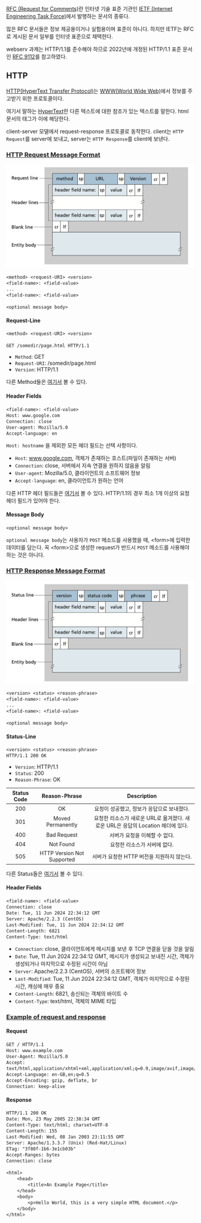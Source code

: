 [RFC (Request for Comments)](https://en.wikipedia.org/wiki/Request_for_Comments)란 인터넷 기술 표준 기관인 [IETF (Internet Engineering Task Force)](https://en.wikipedia.org/wiki/Internet_Engineering_Task_Force)에서 발행하는 문서의 종류다.

많은 RFC 문서들은 정보 제공용이거나 실험용이며 표준이 아니다.
하지만 IETF는 RFC로 게시된 문서 일부를 인터넷 표준으로 채택한다.

webserv 과제는 HTTP/1.1를 준수해야 하므로 2022년에 개정된 HTTP/1.1 표준 문서인 [RFC 9112](https://www.rfc-editor.org/rfc/rfc9112)를 참고하였다.
## HTTP
[HTTP(HyperText Transfer Protocol)](https://en.wikipedia.org/wiki/HTTP)는 [WWW(World Wide Web)](https://en.wikipedia.org/wiki/World_Wide_Web)에서 정보를 주고받기 위한 프로토콜이다.

여기서 말하는 [HyperText](https://en.wikipedia.org/wiki/Hypertext)란 다른 텍스트에 대한 참조가 있는 텍스트를 말한다.
html 문서의 <a href="..."></a> 태그가 이에 해당한다.

client-server 모델에서 request-response 프로토콜로 동작한다.
client는 `HTTP Request`를 server에 보내고, server는 `HTTP Response`를 client에 보낸다.

### [HTTP Request Message Format](https://en.wikipedia.org/wiki/HTTP#HTTP/1.1_request_messages)
![](/img/request.png)
```http
<method> <request-URI> <version>
<field-name>: <field-value>
...
<field-name>: <field-value>

<optional message body>
```  

#### Request-Line
```http
<method> <request-URI> <version>

GET /somedir/page.html HTTP/1.1
```
- `Method`: GET
- `Request-URI`: /somedir/page.html
- `Version`: HTTP/1.1

다른 Method들은 [여기서](https://en.wikipedia.org/wiki/HTTP#Request_methods) 볼 수 있다.

#### Header Fields
```http
<field-name>: <field-value>
Host: www.google.com
Connection: close
User-agent: Mozilla/5.0
Accept-language: en
```
`Host: hostname` 을 제외한 모든 헤더 필드는 선택 사항이다.
- `Host`: www.google.com, 객체가 존재하는 호스트(파일이 존재하는 서버)
- `Connection`: close, 서버에서 지속 연결을 원하지 않음을 알림
- `User-agent`: Mozilla/5.0, 클라이언트의 소프트웨어 정보
- `Accept-language`: en, 클라이언트가 원하는 언어

다른 HTTP 헤더 필드들은 [여기서](https://en.wikipedia.org/wiki/List_of_HTTP_header_fields) 볼 수 있다.
HTTP/1.1의 경우 최소 1개 이상의 요청 헤더 필드가 있어야 한다.

#### Message Body
```http
<optional message body>
```
`optional message body`는 사용자가 `POST` 메소드를 사용했을 때, \<form>에 입력한 데이터를 담는다.
꼭 \<form>으로 생성한 request가 반드시 `POST` 메소드를 사용해야 하는 것은 아니다.

### [HTTP Response Message Format](https://en.wikipedia.org/wiki/HTTP#HTTP/1.1_response_messages)
![](/img/response.png)
```http
<version> <status> <reason-phrase>
<field-name>: <field-value>
...
<field-name>: <field-value>

<optional message body>
```

#### Status-Line
```http
<version> <status> <reason-phrase>
HTTP/1.1 200 OK
```
- `Version`: HTTP/1.1
- `Status`: 200
- `Reason-Phrase`: OK

| Status Code |       Reason-Phrase        |                      Description                      |
| :---------: | :------------------------: | :---------------------------------------------------: |
|     200     |             OK             |               요청이 성공했고, 정보가 응답으로 보내졌다.                |
|     301     |     Moved Permanently      | 요청한 리소스가 새로운 URL로 옮겨졌다. 새로운 URL은 응답의 Location 헤더에 있다. |
|     400     |        Bad Request         |                   서버가 요청을 이해할 수 없다.                   |
|     404     |         Not Found          |                   요청한 리소스가 서버에 없다.                    |
|     505     | HTTP Version Not Supported |              서버가 요청한 HTTP 버전을 지원하지 않는다.               |
다른 Status들은 [여기서](https://en.wikipedia.org/wiki/List_of_HTTP_status_codes) 볼 수 있다.

#### Header Fields
```http
<field-name>: <field-value>
Connection: close
Date: Tue, 11 Jun 2024 22:34:12 GMT
Server: Apache/2.2.3 (CentOS)
Last-Modified: Tue, 11 Jun 2024 22:34:12 GMT
Content-Length: 6821
Content-Type: text/html
```
- `Connection`: close, 클라이언트에게 메시지를 보낸 후 TCP 연결을 닫을 것을 알림
- `Date`: Tue, 11 Jun 2024 22:34:12 GMT, 메시지가 생성되고 보내진 시간, 객체가 생성되거나 마지막으로 수정된 시간이 아님
- `Server`: Apache/2.2.3 (CentOS), 서버의 소프트웨어 정보
- `Last-Modified`: Tue, 11 Jun 2024 22:34:12 GMT, 객체가 마지막으로 수정된 시간, 캐싱에 매우 중요
- `Content-Length`: 6821, 송신되는 객체의 바이트 수
- `Content-Type`: text/html, 객체의 MIME 타입

### [Example of request and response](https://en.wikipedia.org/wiki/HTTP#HTTP/1.1_example_of_request_/_response_transaction)
#### Request
```http
GET / HTTP/1.1
Host: www.example.com
User-Agent: Mozilla/5.0
Accept: text/html,application/xhtml+xml,application/xml;q=0.9,image/avif,image/webp,*/*;q=0.8
Accept-Language: en-GB,en;q=0.5
Accept-Encoding: gzip, deflate, br
Connection: keep-alive
```

#### Response
```http
HTTP/1.1 200 OK
Date: Mon, 23 May 2005 22:38:34 GMT
Content-Type: text/html; charset=UTF-8
Content-Length: 155
Last-Modified: Wed, 08 Jan 2003 23:11:55 GMT
Server: Apache/1.3.3.7 (Unix) (Red-Hat/Linux)
ETag: "3f80f-1b6-3e1cb03b"
Accept-Ranges: bytes
Connection: close

<html>
	<head>
		<title>An Example Page</title>
	</head>
	<body>
		<p>Hello World, this is a very simple HTML document.</p>
	</body>
</html>
```
